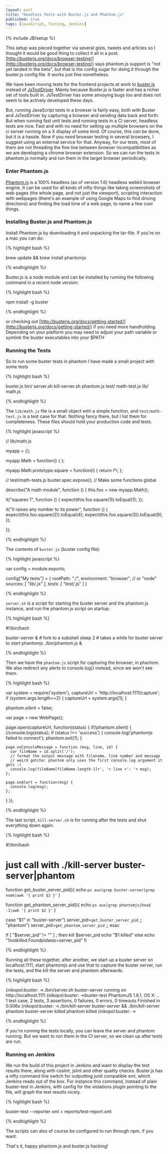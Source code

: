 ```yaml
---
layout: post
title: "Headless Tests with Buster.js and Phantom.js"
published: true
tags: [JavaScript, Testing, Jenkins]
---
```

{% include JB/setup %}

This setup was pieced together via several gists, tweets and articles so I thought it would be good thing to collect it all in a post. [http://busterjs.org/docs/browser-testing/](http://busterjs.org/docs/browser-testing/) says phantom.js support is "not yet landed in the beta", but that is the config sugar for doing it through the buster.js config file. It works just fine nonetheless.

We have been moving tests for the frontend projects at work to [buster.js](http://busterjs.org)  instead of [JsTestDriver](https://code.google.com/p/js-test-driver/). Mainly because Buster.js is faster and has a richer set of tools built in. JsTestDriver has some annoying bugs too and does not seem to be actively developed these days. 

But, running JavaScript tests in a browser is fairly easy, both with Buster and JsTestDriver by capturing a browser and sending data back and forth. But when running fast unit tests and running tests in a CI server, headless tests are nice. Fast and with no need for setting up multiple browsers on the ci server running on a X display of some kind. Of course, this *can* be done, but it is a hassle. Now if you *need* browser testing in several browsers, I suggest using an external service for that. Anyway, for our tests, most of them are not threading the fine line between browser incompatibilities as we are developing a chrome browser extension. So we can run the tests in phantom.js normally and run them in the target browser periodically.

### Enter Phantom.js

[Phantom.js](http://phantomjs.org/) is a 100% headless (as of version 1.6) headless webkit browser engine. It can be used for all kinds of nifty things like taking screenshots of web pages (the whole page, and not just the viewport), scripting interaction with webpages (there's an example of using Google Maps to find driving directions) and finding the load time of a web page, to name a few cool things. 

### Installing Buster.js and Phantom.js

Install Phantom.js by downloading it and unpacking the tar-file. If you're on a mac you can do:

{% highlight bash %}

brew update && brew install phantomjs

{% endhighlight %}

Buster.js is a node module and can be installed by running the following command in a recent node version:

{% highlight bash %}

npm install -g buster

{% endhighlight %}

or checking out [http://busterjs.org/docs/getting-started/](http://busterjs.org/docs/getting-started/) if you need more handholding. Depending on your platform you may need to adjust your path variable or symlink the buster executables into your $PATH

### Running the Tests

So to run some buster tests in phantom I have made a small project with some tests

{% highlight bash %}

buster.js
bin/
  server.sh
  kill-server.sh
  phantom.js
test/
  math-test.js
lib/
  math.js
 
{% endhighlight %}

The `lib/math.js` file is a small object with a simple function, and `test/math-test.js` is a test case for that. Nothing fancy there, but I list them for completeness. These files should hold your production code and tests.

{% highlight javascript %}

// lib/math.js

myapp = {};

myapp.Math = function() { };

myapp.Math.prototype.square = function(i) {
  return i*i;
};

// test/math-tests.js
buster.spec.expose(); // Make some functions global

describe("A math module", function () {
  this.foo = new myapp.Math();

  it("squares 1", function () {
    expect(this.foo.square(1)).toEqual(1);
  });
         
  it("it raises any number to its power", function () {
    expect(this.foo.square(2)).toEqual(4);
    expect(this.foo.square(3)).toEqual(9);
  });
           
});

{% endhighlight %}

The contents of `buster.js` (buster config file):

{% highlight javascript %}

var config = module.exports;

config["My tests"] = {
    rootPath: "./",
    environment: "browser", // or "node"
    sources: [
        "lib/*.js"
    ],
    tests: [
        "test/*.js"
    ]
}

{% endhighlight %}

`server.sh` is a script for starting the buster server and the phantom.js instance, and run the
phantom.js script on startup:

{% highlight bash %}

#!/bin/bash

buster-server & # fork to a subshell
sleep 2 # takes a while for buster server to start
phantomjs ./bin/phantom.js &

{% endhighlight %}

Then we have the `phantom.js` script for capturing the browser, in phantom. We also redirect any alerts
to console.log() instead, since we won't see them. 

{% highlight bash %}

var system = require('system'),
    captureUrl = 'http://localhost:1111/capture';
if (system.args.length==2) {
    captureUrl = system.args[1];
}

phantom.silent = false;

var page = new WebPage();

page.open(captureUrl, function(status) {
  if(!phantom.silent) {
    //console.log(status);
    if (status !== 'success') {
      console.log('phantomjs failed to connect');
      phantom.exit(1);
    }

    page.onConsoleMessage = function (msg, line, id) {
      var fileName = id.split('/');
      // format the output message with filename, line number and message
      // weird gotcha: phantom only uses the first console.log argument it gets :(
      console.log(fileName[fileName.length-1]+', '+ line +': '+ msg);
    };

    page.onAlert = function(msg) {
      console.log(msg);
    };
  }
});

{% endhighlight %}

The last script, `kill-server.sh` is for running after the tests and shut everything down again.

{% highlight bash %}

#!/bin/bash
# just call with ./kill-server buster-server|phantom

function get_buster_server_pid(){
    echo `ps aux|grep buster-server|grep node|awk '{ print $2 }'`
}

function get_phantom_server_pid(){
    echo `ps aux|grep phantomjs|head -1|awk '{ print $2 }'`
}

case "$1" in
  "buster-server") server_pid=`get_buster_server_pid` ;;
  "phantom") server_pid=`get_phantom_server_pid` ;;
esac


if [ "$server_pid" != "" ] ; then
    kill $server_pid
    echo "$1 killed"
else
    echo "$1 not killed. Found pid was=$server_pid"
fi

{% endhighlight %}


Running all these together, after another, we start up a buster server on localhost:1111, start phantomjs and use that to capture the buster server, run the tests, and the kill the server and phantom afterwards. 

{% highlight bash %}

{nikopol:buster: ->./bin/server.sh 
buster-server running on http://localhost:1111
{nikopol:buster: ->buster-test 
PhantomJS 1.6.1, OS X: ..                                                                               
1 test case, 2 tests, 3 assertions, 0 failures, 0 errors, 0 timeouts
Finished in 0.006s
{nikopol:buster: ->./bin/kill-server buster-server && ./bin/kill-server phantom
buster-server killed
phantom killed
{nikopol:buster: ->

{% endhighlight %}

If you're running the tests locally, you can leave the server and phantom running. But we want to run them in the CI server, so we clean up after tests are run. 

### Running on Jenkins

We run the build of this project in Jenkins and want to display the test results there, along with csslint, jslint and other quality checks. Buster.js has a nifty command line switch for outputting junit compatible xml, which Jenkins reads out of the box. For instance this command, instead of plain buster-test in Jenkins, with config for the violations plugin pointing to the file, will graph the test results nicely.

{% highlight bash %}

buster-test --reporter xml > reports/test-report.xml

{% endhighlight %}

The scripts can also of course be configured to run through npm, if you want. 

That's it, happy phantom.js and buster.js hacking!
